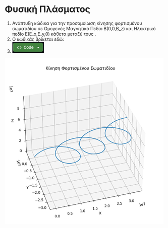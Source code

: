 # Φυσική Πλάσματος
1. Ανάπτυξη κώδικα για την προσομοίωση κίνησης φορτισμένου σωματιδίου σε Ομογενές Μαγνητικό Πεδίο B(0,0,B_z) και Ηλεκτρικό πεδίο Ε(Ε_x,E_y,0) κάθετα μεταξύ τους .
2. Ο κωδικάς βρίκεται εδώ:
3.    <a href="https://github.com/HerGousis/fysiki_plasmatos/blob/main/main.py"><img src="src/Code.png" alt="GitHub Code Button" width=100></a>
<div style="text-align:center;">
<img src="src/2.png" alt="2" width="800">
</div>